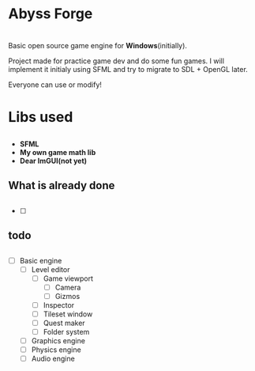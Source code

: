 # **Abyss Forge** <h1>

Basic open source game engine for __**Windows**__(initially).

Project made for practice game dev and do some fun games.
I will implement it initialy using SFML and try to migrate to SDL + OpenGL later.

Everyone can use or modify!

# **Libs used** <h2>
- **SFML**
- **My own game math lib**
- **Dear ImGUI(not yet)**

## **What is already done** <h2>
- [ ]

## **todo** <h2>
- [ ] Basic engine
	- [ ] Level editor
		- [ ] Game viewport
			- [ ] Camera
			- [ ] Gizmos
		- [ ] Inspector
		- [ ] Tileset window
		- [ ] Quest maker
		- [ ] Folder system
	- [ ] Graphics engine
	- [ ] Physics engine
	- [ ] Audio engine
